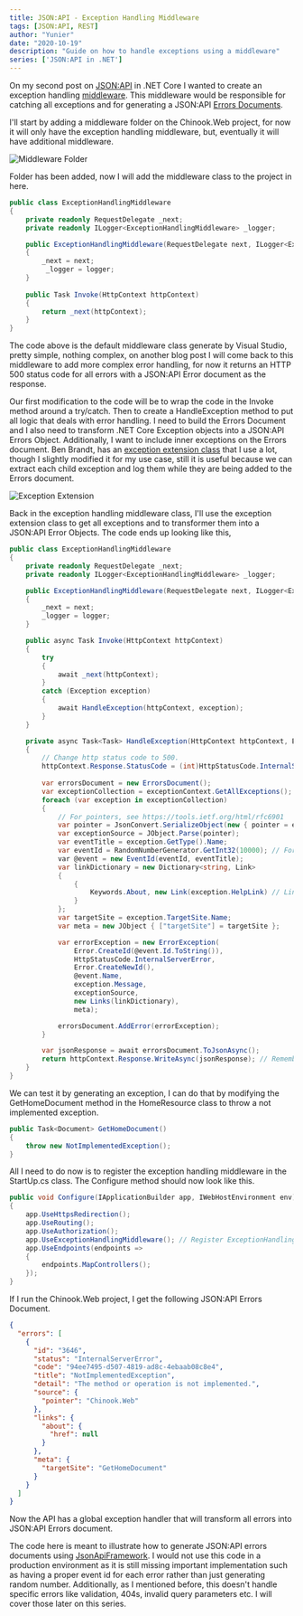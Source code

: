 ```yaml
---
title: JSON:API - Exception Handling Middleware
tags: [JSON:API, REST]
author: "Yunier"
date: "2020-10-19"
description: "Guide on how to handle exceptions using a middleware"
series: ['JSON:API in .NET']
---
```


On my second post on [JSON:API](https://jsonapi.org/) in .NET Core I wanted to create an exception handling [middleware](https://docs.microsoft.com/en-us/aspnet/core/fundamentals/middleware/?view=aspnetcore-3.1). This middleware would be responsible for catching all exceptions and for generating a JSON:API [Errors Documents](https://jsonapi.org/format/#document-top-level). 

I'll start by adding a middleware folder on the Chinook.Web project, for now it will only have the exception handling middleware, but, eventually it will have additional middleware.

![Middleware Folder](/post/2020/json-api-exception-handling-middleware/middleware-folder.PNG)

Folder has been added, now I will add the middleware class to the project in here.

```c#
public class ExceptionHandlingMiddleware
{
    private readonly RequestDelegate _next;
    private readonly ILogger<ExceptionHandlingMiddleware> _logger;

    public ExceptionHandlingMiddleware(RequestDelegate next, ILogger<ExceptionHandlingMiddleware> logger)
    {
        _next = next;
         _logger = logger;
    }
    
    public Task Invoke(HttpContext httpContext)
    {
        return _next(httpContext);
    }
}
```

The code above is the default middleware class generate by Visual Studio, pretty simple, nothing complex, on another blog post I will come back to this middleware to add more complex error handling, for now it returns an HTTP 500 status code for all errors with a JSON:API Error document as the response. 

Our first modification to the code will be to wrap the code in the Invoke method around a try/catch. Then to create a HandleException method to put all logic that deals with error handling. I need to build the Errors Document and I also need to transform .NET Core Exception objects into a JSON:API Errors Object. Additionally, I want to include inner exceptions on the Errors document. Ben Brandt, has an [exception extension class](https://gist.github.com/benbrandt22/8676438) that I use a lot, though I slightly modified it for my use case, still it is useful because we can extract each child exception and log them while they are being added to the Errors document. 

![Exception Extension](/post/2020/json-api-exception-handling-middleware/exception-extension.PNG)

Back in the exception handling middleware class, I'll use the exception extension class to get all exceptions and to transformer them into a JSON:API Error Objects. The code ends up looking like this, 

```c#
public class ExceptionHandlingMiddleware
{
    private readonly RequestDelegate _next;
    private readonly ILogger<ExceptionHandlingMiddleware> _logger;

    public ExceptionHandlingMiddleware(RequestDelegate next, ILogger<ExceptionHandlingMiddleware> logger)
    {
        _next = next;
        _logger = logger;
    }

    public async Task Invoke(HttpContext httpContext)
    {
        try
        {
            await _next(httpContext);
        }
        catch (Exception exception)
        {
            await HandleException(httpContext, exception);
        }
    }

    private async Task<Task> HandleException(HttpContext httpContext, Exception exceptionContext)
    {
        // Change http status code to 500.
        httpContext.Response.StatusCode = (int)HttpStatusCode.InternalServerError;
    
        var errorsDocument = new ErrorsDocument();
        var exceptionCollection = exceptionContext.GetAllExceptions(); // Get parent exception and all child exceptions
        foreach (var exception in exceptionCollection)
        {
            // For pointers, see https://tools.ietf.org/html/rfc6901
            var pointer = JsonConvert.SerializeObject(new { pointer = exception.Source });
            var exceptionSource = JObject.Parse(pointer);
            var eventTitle = exception.GetType().Name;
            var eventId = RandomNumberGenerator.GetInt32(10000); // For demo purposes only. Your event ids should be tied to specific errors.
            var @event = new EventId(eventId, eventTitle);
            var linkDictionary = new Dictionary<string, Link>
            {
                {
                    Keywords.About, new Link(exception.HelpLink) // Link to error documentation, this is a hypermedia driven api after all.
                }
            };
            var targetSite = exception.TargetSite.Name;
            var meta = new JObject { ["targetSite"] = targetSite };

            var errorException = new ErrorException(
                Error.CreateId(@event.Id.ToString()),
                HttpStatusCode.InternalServerError,
                Error.CreateNewId(),
                @event.Name,
                exception.Message,
                exceptionSource,
                new Links(linkDictionary),
                meta);

            errorsDocument.AddError(errorException);
        }

        var jsonResponse = await errorsDocument.ToJsonAsync();
        return httpContext.Response.WriteAsync(jsonResponse); // Remember to always write to the response body asynchronously.
    }
}
```
We can test it by generating an exception, I can do that by modifying the GetHomeDocument method in the HomeResource class to throw a not implemented exception.

```c#
public Task<Document> GetHomeDocument()
{
    throw new NotImplementedException();
}
```

All I need to do now is to register the exception handling middleware in the StartUp.cs class. The Configure method should now look like this.

```c#
public void Configure(IApplicationBuilder app, IWebHostEnvironment env)
{
    app.UseHttpsRedirection();
    app.UseRouting();
    app.UseAuthorization();
    app.UseExceptionHandlingMiddleware(); // Register ExceptionHandling Middleware
    app.UseEndpoints(endpoints =>
    {
        endpoints.MapControllers();
    });
}
```

If I run the Chinook.Web project, I get the following JSON:API Errors Document.

```json
{
  "errors": [
    {
      "id": "3646",
      "status": "InternalServerError",
      "code": "94ee7495-d507-4819-ad8c-4ebaab08c8e4",
      "title": "NotImplementedException",
      "detail": "The method or operation is not implemented.",
      "source": {
        "pointer": "Chinook.Web"
      },
      "links": {
        "about": {
          "href": null
        }
      },
      "meta": {
        "targetSite": "GetHomeDocument"
      }
    }
  ]
}
```

Now the API has a global exception handler that will transform all errors into JSON:API Errors document.

The code here is meant to illustrate how to generate JSON:API errors documents using [JsonApiFramework](https://github.com/scott-mcdonald/JsonApiFramework). I would not use this code in a production environment as it is still missing important implementation such as having a proper event id for each error rather than just generating random number. Additionally, as I mentioned before, this doesn't handle specific errors like validation, 404s, invalid query parameters etc. I will cover those later on this series.